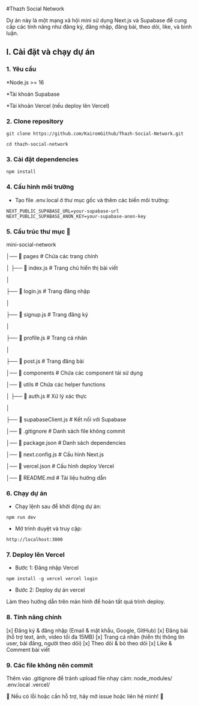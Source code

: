 #Thazh Social Network

Dự án này là một mạng xã hội mini sử dụng Next.js và Supabase để cung cấp các tính năng như đăng ký, đăng nhập, đăng bài, theo dõi, like, và bình luận.

## I. Cài đặt và chạy dự án 
###  1. Yêu cầu 
  *Node.js >= 16 

  *Tài khoản Supabase

  *Tài khoản Vercel (nếu deploy lên Vercel)

###  2. Clone repository
 
``git clone https://github.com/KairomGithub/Thazh-Social-Network.git``

  
``cd thazh-social-network``
   
###  3. Cài đặt dependencies

``npm install``
   
###  4. Cấu hình môi trường 

- Tạo file .env.local ở thư mục gốc và thêm các biến môi trường:

``NEXT_PUBLIC_SUPABASE_URL=your-supabase-url NEXT_PUBLIC_SUPABASE_ANON_KEY=your-supabase-anon-key``

###  5. Cấu trúc thư mục 📁 


mini-social-network
 
│── 📁 pages # Chứa các trang chính

│ 
├── 📄 index.js # Trang chủ hiển thị bài viết 

│ 

├── 📄 login.js # Trang đăng nhập 

│ 

├── 📄 signup.js # Trang đăng ký 

│ 

├── 📄 profile.js # Trang cá nhân 

│ 

├── 📄 post.js # Trang đăng bài 

│── 📁 components # Chứa các component tái sử dụng 

│── 📁 utils # Chứa các helper functions
 
│ 
├── 📄 auth.js # Xử lý xác thực 

│ 

├── 📄 supabaseClient.js # Kết nối với Supabase 

│── 📄 .gitignore # Danh sách file không commit 

│── 📄 package.json # Danh sách dependencies 

│── 📄 next.config.js # Cấu hình Next.js 

│── 📄 vercel.json # Cấu hình deploy Vercel 

│── 📄 README.md # Tài liệu hướng dẫn


###  6. Chạy dự án 

 - Chạy lệnh sau để khởi động dự án:

``npm run dev`` 

 - Mở trình duyệt và truy cập:   

``http://localhost:3000``

###  7. Deploy lên Vercel 

- Bước 1: Đăng nhập Vercel


``npm install -g vercel vercel login``


- Bước 2: Deploy dự án vercel 

Làm theo hướng dẫn trên màn hình để hoàn tất quá trình deploy.

###  8. Tính năng chính 
 [x] Đăng ký & đăng nhập (Email & mật khẩu, Google, GitHub) 
 [x] Đăng bài (hỗ trợ text, ảnh, video tối đa 15MB) 
 [x] Trang cá nhân (hiển thị thông tin user, bài đăng, người theo dõi)
 [x] Theo dõi & bỏ theo dõi 
 [x] Like & Comment bài viết 

###  9. Các file không nên commit 

 Thêm vào .gitignore để tránh upload file nhạy cảm:
 node_modules/ .env.local .vercel/ 

📌 Nếu có lỗi hoặc cần hỗ trợ, hãy mở issue hoặc liên hệ mình! 🚀

